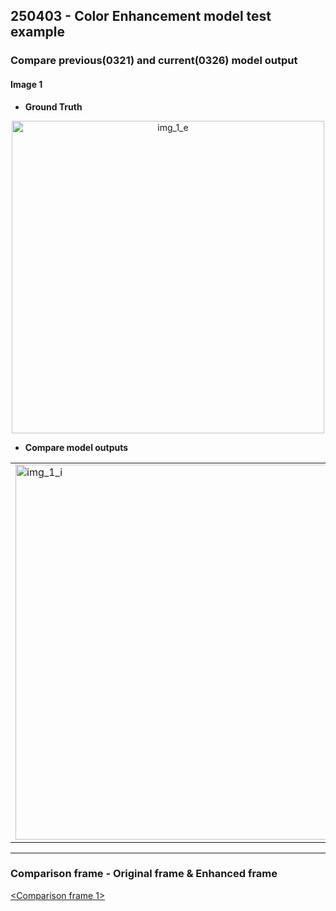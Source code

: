 ## 250403 - Color Enhancement model test example 


### Compare previous(0321) and current(0326) model output


#### Image 1

- **Ground Truth**  
<div align="center">
  <img src="https://github.com/user-attachments/assets/797781a6-68a4-47e9-a25a-c84c508d99a7" alt="img_1_e" width="500"/>
</div>


- **Compare model outputs**  
<table>
  <tr>
    <td><img src="https://github.com/user-attachments/assets/d9046d14-f21c-4f6d-83fa-03bbeded6dd7" alt="img_1_i" width="600"/></td>
    <td><img src="https://github.com/user-attachments/assets/c2a9da3d-133d-44a5-b414-9e28af85acd2" alt="img_1_g" width="600"/></td>
  </tr>
</table>

---



### Comparison frame - Original frame & Enhanced frame

[<Comparison frame 1>](https://cdn.knightlab.com/libs/juxtapose/latest/embed/index.html?uid=d590328a-102b-11f0-9397-d93975fe8866)




